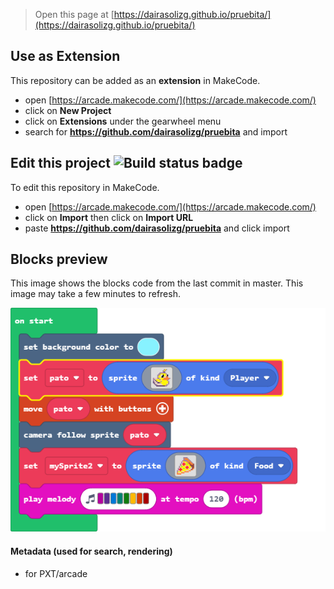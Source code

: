  


> Open this page at [https://dairasolizg.github.io/pruebita/](https://dairasolizg.github.io/pruebita/)

## Use as Extension

This repository can be added as an **extension** in MakeCode.

* open [https://arcade.makecode.com/](https://arcade.makecode.com/)
* click on **New Project**
* click on **Extensions** under the gearwheel menu
* search for **https://github.com/dairasolizg/pruebita** and import

## Edit this project ![Build status badge](https://github.com/dairasolizg/pruebita/workflows/MakeCode/badge.svg)

To edit this repository in MakeCode.

* open [https://arcade.makecode.com/](https://arcade.makecode.com/)
* click on **Import** then click on **Import URL**
* paste **https://github.com/dairasolizg/pruebita** and click import

## Blocks preview

This image shows the blocks code from the last commit in master.
This image may take a few minutes to refresh.

![A rendered view of the blocks](https://github.com/dairasolizg/pruebita/raw/master/.github/makecode/blocks.png)

#### Metadata (used for search, rendering)

* for PXT/arcade
<script src="https://makecode.com/gh-pages-embed.js"></script><script>makeCodeRender("{{ site.makecode.home_url }}", "{{ site.github.owner_name }}/{{ site.github.repository_name }}");</script>
